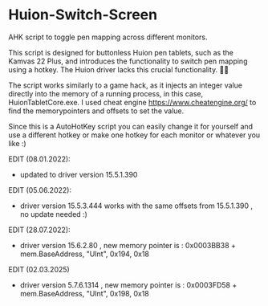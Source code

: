 # Huion-Switch-Screen
AHK script to toggle pen mapping across different monitors.

This script is designed for buttonless Huion pen tablets, such as the Kamvas 22 Plus, and introduces the functionality to switch pen mapping using a hotkey.
The Huion driver lacks this crucial functionality. 🤦‍♂️

The script works similarly to a game hack, as it injects an integer value directly into the memory of a running process, in this case, HuionTabletCore.exe.
I used cheat engine https://www.cheatengine.org/ to find the memorypointers and offsets to set the value.

Since this is a AutoHotKey script you can easily change it for yourself and use a different hotkey or make one hotkey for each monitor or whatever you like :) 

EDIT (08.01.2022):

-  updated to driver version 15.5.1.390 

EDIT (05.06.2022):

-  driver version 15.5.3.444 works with the same offsets from 15.5.1.390 , no update needed :)

EDIT (28.07.2022):

-  driver version 15.6.2.80 , new memory pointer is : 0x0003BB38 + mem.BaseAddress, "UInt", 0x194, 0x18

EDIT (02.03.2025)

-  driver version 5.7.6.1314 , new memory pointer is : 0x0003FD58 + mem.BaseAddress, "UInt", 0x198, 0x18
